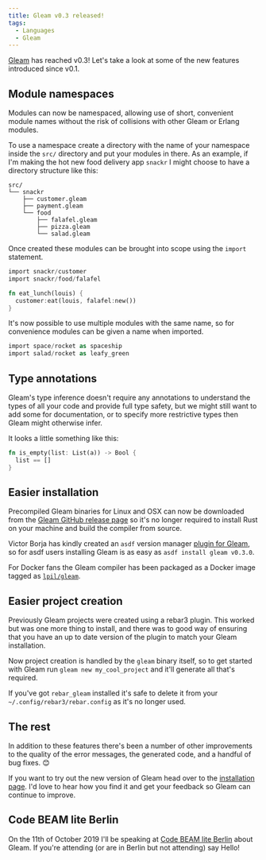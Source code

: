 ```yaml
---
title: Gleam v0.3 released!
tags:
  - Languages
  - Gleam
---
```


[Gleam](https://github.com/lpil/gleam) has reached v0.3! Let's take a look at
some of the new features introduced since v0.1.

## Module namespaces

Modules can now be namespaced, allowing use of short, convenient module names
without the risk of collisions with other Gleam or Erlang modules.

To use a namespace create a directory with the name of your namespace inside
the `src/` directory and put your modules in there. As an example, if I'm
making the hot new food delivery app `snackr` I might choose to have a
directory structure like this:

```
src/
└── snackr
    ├── customer.gleam
    ├── payment.gleam
    └── food
        ├── falafel.gleam
        ├── pizza.gleam
        └── salad.gleam
```

Once created these modules can be brought into scope using the `import`
statement.

```rust
import snackr/customer
import snackr/food/falafel

fn eat_lunch(louis) {
  customer:eat(louis, falafel:new())
}
```

It's now possible to use multiple modules with the same name, so for
convenience modules can be given a name when imported.

```rust
import space/rocket as spaceship
import salad/rocket as leafy_green
```


## Type annotations

Gleam's type inference doesn't require any annotations to understand the types
of all your code and provide full type safety, but we might still want to add
some for documentation, or to specify more restrictive types then Gleam might
otherwise infer.

It looks a little something like this:

```rust
fn is_empty(list: List(a)) -> Bool {
  list == []
}
```


## Easier installation

Precompiled Gleam binaries for Linux and OSX can now be downloaded from the
[Gleam GitHub release page](https://github.com/lpil/gleam/releases) so it's no
longer required to install Rust on your machine and build the compiler from
source.

Victor Borja has kindly created an `asdf` version manager [plugin for
Gleam](https://github.com/vic/asdf-gleam), so for asdf users installing Gleam
is as easy as `asdf install gleam v0.3.0`.

For Docker fans the Gleam compiler has been packaged as a Docker image tagged
as [`lpil/gleam`](https://hub.docker.com/r/lpil/gleam).


## Easier project creation

Previously Gleam projects were created using a rebar3 plugin. This worked but
was one more thing to install, and there was to good way of ensuring that you
have an up to date version of the plugin to match your Gleam installation.

Now project creation is handled by the `gleam` binary itself, so to get
started with Gleam run `gleam new my_cool_project` and it'll generate all
that's required.

If you've got `rebar_gleam` installed it's safe to delete it from your
`~/.config/rebar3/rebar.config` as it's no longer used.


## The rest

In addition to these features there's been a number of other improvements to
the quality of the error messages, the generated code, and a handful of bug
fixes. 😊

If you want to try out the new version of Gleam head over to the [installation
page](https://gleam.run/getting-started/installing-gleam.html). I'd love to
hear how you find it and get your feedback so Gleam can continue to improve.


## Code BEAM lite Berlin

On the 11th of October 2019 I'll be speaking at [Code BEAM lite
Berlin](https://codesync.global/conferences/code-beam-lite-berlin-2019/) about
Gleam. If you're attending (or are in Berlin but not attending) say Hello!
